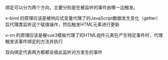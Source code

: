 绑定可以分为两个方向，主要分别是在被监听的事件由哪一边触发。

v-bind 的原理应该是被响应式变量代理了的JavaScript数据发生变化（getter）后代理类监听这个赋值操作，然后触发HTML元素进行更新

v-on 的原理应该是被vue3模板代理了的HTML组件元素在产生特定事件时，代理触发该事件绑定的方法并执行

双向绑定代表两方都都会彼此监听对方发生的事件